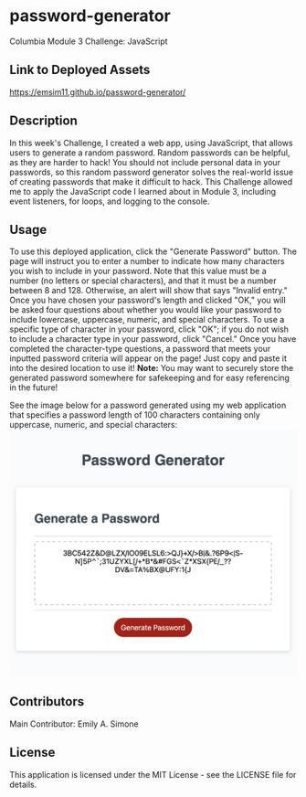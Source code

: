 # password-generator
Columbia Module 3 Challenge: JavaScript

## Link to Deployed Assets
https://emsim11.github.io/password-generator/

## Description
In this week's Challenge, I created a web app, using JavaScript, that allows users to generate a random password. Random passwords can be helpful, as they are harder to hack! You should not include personal data in your passwords, so this random password generator solves the real-world issue of creating passwords that make it difficult to hack. This Challenge allowed me to apply the JavaScript code I learned about in Module 3, including event listeners, for loops, and logging to the console.

## Usage
To use this deployed application, click the "Generate Password" button. The page will instruct you to enter a number to indicate how many characters you wish to include in your password. Note that this value must be a number (no letters or special characters), and that it must be a number between 8 and 128. Otherwise, an alert will show that says "Invalid entry." Once you have chosen your password's length and clicked "OK," you will be asked four questions about whether you would like your password to include lowercase, uppercase, numeric, and special characters. To use a specific type of character in your password, click "OK"; if you do not wish to include a character type in your password, click "Cancel." Once you have completed the character-type questions, a password that meets your inputted password criteria will appear on the page! Just copy and paste it into the desired location to use it! **Note:** You may want to securely store the generated password somewhere for safekeeping and for easy referencing in the future!

See the image below for a password generated using my web application that specifies a password length of 100 characters containing only uppercase, numeric, and special characters:
![Password Generator Web Application Screenshot](/password-generator-screenshot.png)

## Contributors
Main Contributor: Emily A. Simone

## License
This application is licensed under the MIT License - see the LICENSE file for details.
